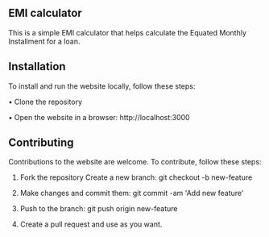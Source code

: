 ## EMI calculator


This is a simple EMI calculator that helps calculate the Equated Monthly Installment for a loan.


<!-- ## Technologies used


This website was built using the following technologies:

• HTML

• CSS

• JavaScript  -->


## Installation


To install and run the website locally, follow these steps:

• Clone the repository

• Open the website in a browser: http://localhost:3000


## Contributing


Contributions to the website are welcome. To contribute, follow these steps:

1. Fork the repository Create a new branch: git checkout -b new-feature

2. Make changes and commit them: git commit -am 'Add new feature'

3. Push to the branch: git push origin new-feature

4. Create a pull request and use as you want.
